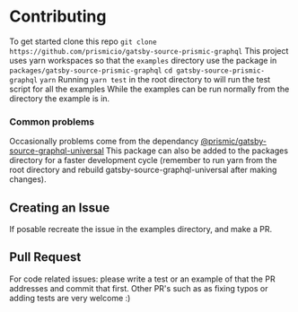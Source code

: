 # Contributing
To get started clone this repo 
`git clone https://github.com/prismicio/gatsby-source-prismic-graphql`
This project uses yarn workspaces so that the `examples` directory use the package in `packages/gatsby-source-prismic-graphql`
`cd gatsby-source-prismic-graphql`
`yarn`
Running `yarn test` in the root directory to will run the test script for all the examples
While the examples can be run normally from the directory the example is in.

### Common problems
Occasionally problems come from the dependancy [@prismic/gatsby-source-graphql-universal](https://github.com/prismicio/gatsby-source-graphql-universal)
This package can also be added to the packages directory for a faster development cycle (remember to run yarn from the root directory and rebuild gatsby-source-graphql-universal after making changes).


## Creating an Issue
If posable recreate the issue in the examples directory, and make a PR. 

## Pull Request
For code related issues: please write a test or an example of that the PR addresses and commit that first.
Other PR's such as as fixing typos or adding tests are very welcome :)
